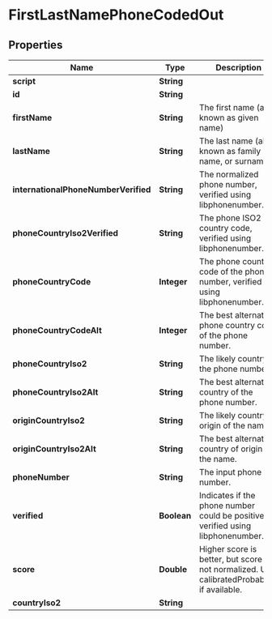 
# FirstLastNamePhoneCodedOut

## Properties
Name | Type | Description | Notes
------------ | ------------- | ------------- | -------------
**script** | **String** |  |  [optional]
**id** | **String** |  |  [optional]
**firstName** | **String** | The first name (also known as given name) |  [optional]
**lastName** | **String** | The last name (also known as family name, or surname) |  [optional]
**internationalPhoneNumberVerified** | **String** | The normalized phone number, verified using libphonenumber. |  [optional]
**phoneCountryIso2Verified** | **String** | The phone ISO2 country code, verified using libphonenumber. |  [optional]
**phoneCountryCode** | **Integer** | The phone country code of the phone number, verified using libphonenumber. |  [optional]
**phoneCountryCodeAlt** | **Integer** | The best alternative phone country code of the phone number. |  [optional]
**phoneCountryIso2** | **String** | The likely country of the phone number. |  [optional]
**phoneCountryIso2Alt** | **String** | The best alternative country of the phone number. |  [optional]
**originCountryIso2** | **String** | The likely country of origin of the name. |  [optional]
**originCountryIso2Alt** | **String** | The best alternative country of origin of the name. |  [optional]
**phoneNumber** | **String** | The input phone number. |  [optional]
**verified** | **Boolean** | Indicates if the phone number could be positively verified using libphonenumber. |  [optional]
**score** | **Double** | Higher score is better, but score is not normalized. Use calibratedProbability if available.  |  [optional]
**countryIso2** | **String** |  |  [optional]



